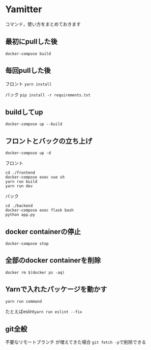 # Yamitter
コマンド，使い方をまとめておきます

## 最初にpullした後
`docker-compose build`
## 毎回pullした後
フロント
`yarn install`

バック
`pip install -r requirements.txt`

## buildしてup
`docker-compose up --build`

## フロントとバックの立ち上げ
```
docker-compose up -d
```
フロント
```
cd ./frontend
docker-compose exec vue sh
yarn run build
yarn run dev
```
バック
```
cd ./backend
docker-compose exec flask bash
python app.py
```
## docker containerの停止
`docker-compose stop`

## 全部のdocker containerを削除
`docker rm $(docker ps -aq)`

## Yarnで入れたパッケージを動かす
`yarn run command`

たとえばeslint`yarn run eslint --fix`

## git全般
不要なリモートブランチ が増えてきた場合
`git fetch -p`で削除できる
